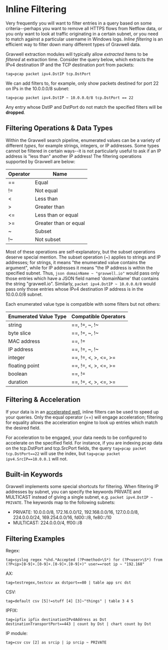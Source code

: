 # Inline Filtering

Very frequently you will want to filter entries in a query based on some criteria--perhaps you want to remove all HTTPS flows from Netflow data, or you only want to look at traffic originating in a certain subnet, or you need to match against a particular username in Windows logs. *Inline filtering* is an efficient way to filter down many different types of Gravwell data.

Gravwell extraction modules will typically allow *extracted* items to be *filtered* at extraction time. Consider the query below, which extracts the IPv4 destination IP and the TCP destination port from packets:

```
tag=pcap packet ipv4.DstIP tcp.DstPort
```

We can add filters to, for example, only show packets destined for port 22 on IPs in the 10.0.0.0/8 subnet:

```
tag=pcap packet ipv4.DstIP ~ 10.0.0.0/8 tcp.DstPort == 22
```

Any entry whose DstIP and DstPort do not match the specified filters will be **dropped**.

## Filtering Operations & Data Types

Within the Gravwell search pipeline, enumerated values can be a variety of different *types*, for example strings, integers, or IP addresses. Some types cannot be filtered in certain ways--it is not particularly useful to ask if an IP address is "less than" another IP address! The filtering operations supported by Gravwell are below:

| Operator | Name |
|----------|------|
| == | Equal |
| != | Not equal |
| < | Less than |
| > | Greater than |
| <= | Less than or equal |
| >= | Greater than or equal |
| ~ | Subset |
| !~ | Not subset |

Most of these operations are self-explanatory, but the subset operations deserve special mention. The subset operation (~) applies to strings and IP addresses; for strings, it means "the enumerated value contains the argument", while for IP addresses it means "the IP address is within the specified subnet. Thus, `json domainName ~ "gravwell.io"` would pass only those entries which have a JSON field named 'domainName' that contains the string "gravwell.io". Similarly, `packet ipv4.DstIP ~ 10.0.0.0/8` would pass only those entries whose IPv4 destination IP address is in the 10.0.0.0/8 subnet.

Each enumerated value type is compatible with some filters but not others:

| Enumerated Value Type | Compatible Operators |
|-----------------------|----------------------|
| string | ==, !=, ~, !~
| byte slice | ==, !=, ~, !~
| MAC address | ==, !=
| IP address | ==, !=, ~, !~
| integer | ==, !=, <, >, <=, >=
| floating point | ==, !=, <, >, <=, >=
| boolean | ==, !=
| duration | ==, !=, <, >, <=, >=

## Filtering & Acceleration

If your data is in an [accelerated well](#!configuration/accelerators.md), inline filters can be used to speed up your queries. Only the equal operator (==) will engage acceleration; filtering for equality allows the acceleration engine to look up entries which match the desired field.

For acceleration to be engaged, your data needs to be configured to accelerate on the specified field. For instance, if you are indexing pcap data on the tcp.DstPort and tcp.SrcPort fields, the query `tag=pcap packet tcp.DstPort==22` will use the index, but `tag=pcap packet ipv4.SrcIP==10.0.0.1` will not.

## Built-in Keywords

Gravwell implements some special shortcuts for filtering. When filtering IP addresses by subnet, you can specify the keywords PRIVATE and MULTICAST instead of giving a single subnet, e.g. `packet ipv4.DstIP ~ PRIVATE`. The keywords map to the following subnets:

* PRIVATE: 10.0.0.0/8, 172.16.0.0/12, 192.168.0.0/16, 127.0.0.0/8, 224.0.0.0/24, 169.254.0.0/16, fd00::/8, fe80::/10
* MULTICAST: 224.0.0.0/4, ff00::/8

## Filtering Examples

Regex:

```
tag=syslog regex *shd.*Accepted (?P<method>\S*) for (?P<user>\S*) from (?P<ip>[0-9]+.[0-9]+.[0-9]+.[0-9]+)" user==root ip ~ "192.168"
```

AX:

```
tag=testregex,testcsv ax dstport==80 | table app src dst
```

CSV:

```
tag=default csv [5]!=stuff [4] [3]~"things" | table 3 4 5
```

IPFIX:

```
tag=ipfix ipfix destinationIPv4Address as Dst destinationTransportPort==443 | count by Dst | chart count by Dst
```

IP module:

```
tag=csv csv [2] as srcip | ip srcip ~ PRIVATE
```
